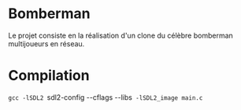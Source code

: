 # Bomberman
Le projet consiste en la réalisation d'un clone du célèbre bomberman multijoueurs en réseau.

# Compilation
`gcc -lSDL2 `sdl2-config --cflags --libs` -lSDL2_image main.c`
